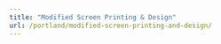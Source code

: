 ```yaml
---
title: "Modified Screen Printing & Design"
url: /portland/modified-screen-printing-and-design/
---
```


